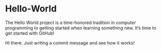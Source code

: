 Hello-World
===========

The Hello World project is a time-honored tradition in computer programming  to getting started when learning something new. It’s time to get started with GitHub!

Hi there. Just writing a commit message and see how it works!
